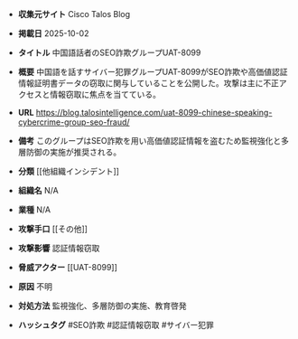 - **収集元サイト**
Cisco Talos Blog

- **掲載日**
2025-10-02

- **タイトル**
中国語話者のSEO詐欺グループUAT-8099

- **概要**
中国語を話すサイバー犯罪グループUAT-8099がSEO詐欺や高価値認証情報証明書データの窃取に関与していることを公開した。攻撃は主に不正アクセスと情報窃取に焦点を当てている。

- **URL**
https://blog.talosintelligence.com/uat-8099-chinese-speaking-cybercrime-group-seo-fraud/

- **備考**
このグループはSEO詐欺を用い高価値認証情報を盗むため監視強化と多層防御の実施が推奨される。

- **分類**
[[他組織インシデント]]

- **組織名**
N/A

- **業種**
N/A

- **攻撃手口**
[[その他]]

- **攻撃影響**
認証情報窃取

- **脅威アクター**
[[UAT-8099]]

- **原因**
不明

- **対処方法**
監視強化、多層防御の実施、教育啓発

- **ハッシュタグ**
#SEO詐欺 #認証情報窃取 #サイバー犯罪
